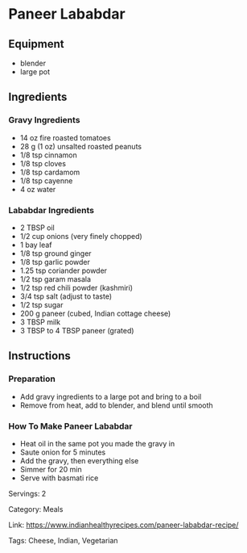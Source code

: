 # Paneer Lababdar

## Equipment

- blender
- large pot

## Ingredients

### Gravy Ingredients

- 14 oz fire roasted tomatoes
- 28 g (1 oz) unsalted roasted peanuts
- 1/8 tsp cinnamon
- 1/8 tsp cloves
- 1/8 tsp cardamom
- 1/8 tsp cayenne
- 4 oz water

### Lababdar Ingredients

- 2 TBSP oil
- 1/2 cup onions (very finely chopped)
- 1 bay leaf
- 1/8 tsp ground ginger
- 1/8 tsp garlic powder
- 1.25 tsp coriander powder
- 1/2 tsp garam masala
- 1/2 tsp red chili powder (kashmiri)
- 3/4 tsp salt (adjust to taste)
- 1/2 tsp sugar
- 200 g paneer (cubed, Indian cottage cheese)
- 3 TBSP milk
- 3 TBSP to 4 TBSP paneer (grated)

## Instructions

### Preparation

- Add gravy ingredients to a large pot and bring to a boil
- Remove from heat, add to blender, and blend until smooth

### How To Make Paneer Lababdar

- Heat oil in the same pot you made the gravy in
- Saute onion for 5 minutes
- Add the gravy, then everything else
- Simmer for 20 min
- Serve with basmati rice

Servings: 2

Category: Meals

Link: https://www.indianhealthyrecipes.com/paneer-lababdar-recipe/

Tags: Cheese, Indian, Vegetarian

